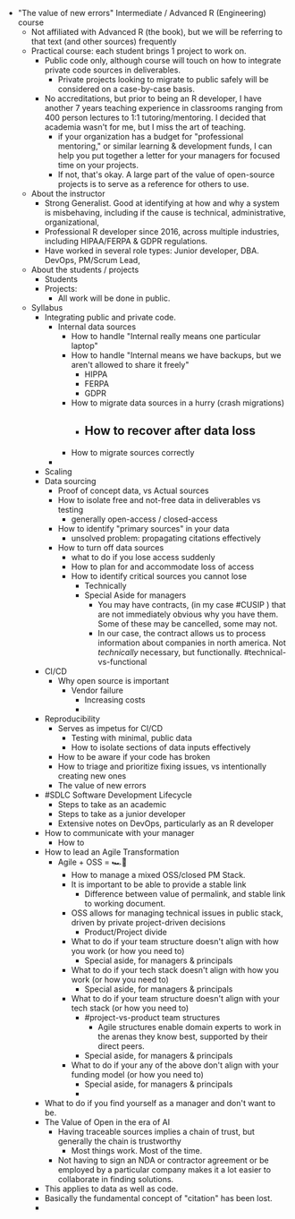 - "The value of new errors" Intermediate / Advanced R (Engineering) course
	- Not affiliated with Advanced R (the book), but we will be referring to that text (and other sources) frequently
	- Practical course: each student brings 1 project to work on.
		- Public code only, although course will touch on how to integrate private code sources in deliverables.
			- Private projects looking to migrate to public safely will be considered on a case-by-case basis.
		- No accreditations, but prior to being an R developer, I have another 7 years teaching experience in classrooms ranging from 400 person lectures to 1:1 tutoring/mentoring. I decided that academia wasn't for me, but I miss the art of teaching.
			- if your organization has a budget for "professional mentoring," or similar learning & development funds, I can help you put together a letter for your managers for focused time on your projects.
			- If not, that's okay. A large part of the value of open-source projects is to serve as a reference for others to use.
	- About the instructor
		- Strong Generalist. Good at identifying at how and why a system is misbehaving, including if the cause is technical, administrative, organizational,
		- Professional R developer since 2016, across multiple industries, including HIPAA/FERPA & GDPR regulations.
		- Have worked in several role types: Junior developer, DBA. DevOps, PM/Scrum Lead,
	- About the students / projects
		- Students
		- Projects:
			- All work will be done in public.
	- Syllabus
		- Integrating public and private code.
			- Internal data sources
				- How to handle "Internal really means one particular laptop"
				- How to handle "Internal means we have backups, but we aren't allowed to share it freely"
					- HIPPA
					- FERPA
					- GDPR
				- How to migrate data sources in a hurry (crash migrations)
					- How to recover after data loss
						-
				- How to migrate sources correctly
			-
		- Scaling
		- Data sourcing
			- Proof of concept data, vs Actual sources
			- How to isolate free and not-free data in deliverables vs testing
				- generally open-access / closed-access
			- How to identify "primary sources" in your data
				- unsolved problem: propagating citations effectively
			- How to turn off data sources
				- what to do if you lose access suddenly
				- How to plan for and accommodate loss of access
				- How to identify critical sources you cannot lose
					- Technically
					- Special Aside for managers
						- You may have contracts, (in my case #CUSIP ) that are not immediately obvious why you have them. Some of these may be cancelled, some may not.
						- In our case, the contract allows us to process information about companies in north america. Not _technically_ necessary, but functionally. #technical-vs-functional
		- CI/CD
			- Why open source is important
				- Vendor failure
					- Increasing costs
					-
		- Reproducibility
			- Serves as impetus for CI/CD
				- Testing with minimal, public data
				- How to isolate sections of data inputs effectively
			- How to be aware if your code has broken
			- How to triage and prioritize fixing issues, vs intentionally creating new ones
			- The value of new errors
		- #SDLC Software Development Lifecycle
			- Steps to take as an academic
			- Steps to take as a junior developer
			- Extensive notes on DevOps, particularly as an R developer
		- How to communicate with your manager
			- How to
		- How to lead an Agile Transformation
			- Agile + OSS = 🏎️💨
				- How to manage a mixed OSS/closed PM Stack.
				- It is important to be able to provide a stable link
					- Difference between value of permalink, and stable link to working document.
				- OSS allows for managing technical issues in public stack, driven by private project-driven decisions
					- Product/Project divide
				- What to do if your team structure doesn't align with how you work (or how you need to)
					- Special aside, for managers & principals
				- What to do if your tech stack doesn't align with how you work (or how you need to)
					- Special aside, for managers & principals
				- What to do if your team structure doesn't align with your tech stack (or how you need to)
					- #project-vs-product team structures
						- Agile structures enable domain experts to work in the arenas they know best, supported by their direct peers.
					- Special aside, for managers & principals
				- What to do if your any of the above don't align with your funding model (or how you need to)
					- Special aside, for managers & principals
					-
		- What to do if you find yourself as a manager and don't want to be.
		- The Value of Open in the era of AI
			- Having traceable sources implies a chain of trust, but generally the chain is trustworthy
				- Most things work. Most of the time.
			- Not having to sign an NDA or contractor agreement or be employed by a particular company makes it a lot easier to collaborate in finding solutions.
		- This applies to data as well as code.
		- Basically the fundamental concept of "citation" has been lost.
		-